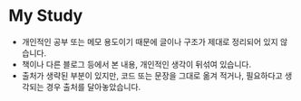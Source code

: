 # My Study

- 개인적인 공부 또는 메모 용도이기 때문에 글이나 구조가 제대로 정리되어 있지 않습니다. 
- 책이나 다른 블로그 등에서 본 내용, 개인적인 생각이 뒤섞여 있습니다.
- 출처가 생략된 부분이 있지만, 코드 또는 문장을 그대로 옮겨 적거나, 필요하다고 생각되는 경우 출처를 달아놓았습니다. 
